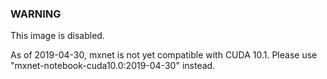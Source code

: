 ### WARNING
This image is disabled.

As of 2019-04-30, mxnet is not yet compatible with CUDA 10.1.
Please use "mxnet-notebook-cuda10.0:2019-04-30" instead.
